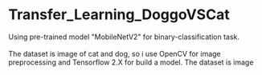 # Transfer_Learning_DoggoVSCat
Using pre-trained model "MobileNetV2" for binary-classification task. <br>    
The dataset is image of cat and dog, so i use OpenCV for image preprocessing and Tensorflow 2.X for build a model. The dataset is image

